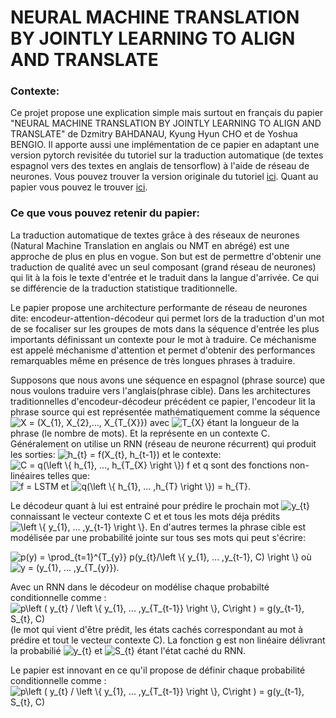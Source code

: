 

<h1> NEURAL MACHINE TRANSLATION BY JOINTLY LEARNING TO ALIGN AND TRANSLATE </h1>

<h3> Contexte: </h3>
Ce projet propose une explication simple mais surtout en français du papier "NEURAL MACHINE TRANSLATION BY JOINTLY LEARNING TO ALIGN AND TRANSLATE" de Dzmitry BAHDANAU, Kyung Hyun CHO et de Yoshua BENGIO. Il apporte aussi une implémentation de ce papier en adaptant une version pytorch revisitée du tutoriel sur la traduction automatique (de textes espagnol vers des textes en anglais de tensorflow) à l'aide de réseau de neurones. Vous pouvez trouver la version originale du tutoriel <a href="https://www.tensorflow.org/tutorials/text/nmt_with_attention">ici</a>. Quant au papier vous pouvez le trouver <a href="https://arxiv.org/abs/1409.0473">ici</a>.

<h3> Ce que vous pouvez retenir du papier: </h3>

La traduction automatique de textes grâce à des réseaux de neurones (Natural Machine Translation en anglais ou NMT en abrégé) est une approche de plus en plus en vogue. Son but est de permettre d'obtenir une traduction de qualité avec un seul composant (grand réseau de neurones) qui lit à la fois le texte d'entrée et le traduit dans la langue d'arrivée. Ce qui se différencie de la traduction statistique traditionnelle. 

Le papier propose une architecture performante de réseau de neurones dite: encodeur-attention-décodeur qui permet lors de la traduction d'un mot de se focaliser sur les groupes de mots dans la séquence d'entrée les plus importants définissant un contexte pour le mot à traduire. Ce méchanisme est appelé méchanisme d'attention et permet d'obtenir des performances remarquables même en présence de très longues phrases à traduire.

Supposons que nous avons une séquence en espagnol (phrase source) que nous voulons traduire vers l'anglais(phrase cible). Dans les architectures traditionnelles d'encodeur-décodeur précédent ce papier, l'encodeur lit la phrase source qui est représentée mathématiquement comme la séquence
<img src="https://latex.codecogs.com/svg.latex?X&space;=&space;(X_{1},&space;X_{2},...,&space;X_{T_{X}})" title="X = (X_{1}, X_{2},..., X_{T_{X}})" />
avec
<img src="https://latex.codecogs.com/svg.latex?T_{X}" title="T_{X}" />
étant la longueur de la phrase (le nombre de mots). Et la représente en un contexte C. Généralement on utilise un RNN (réseau de neurone récurrent) qui produit les sorties:
<img src="https://latex.codecogs.com/svg.latex?h_{t}&space;=&space;f(X_{t},&space;h_{t-1})" title="h_{t} = f(X_{t}, h_{t-1})" /> et le contexte:
<img src="https://latex.codecogs.com/svg.latex?C&space;=&space;q(\left&space;\{&space;h_{1},&space;...,&space;h_{T}&space;\right&space;\})" title="C = q(\left \{ h_{1}, ..., h_{T_{X} \right \})" /> 
f et q sont des fonctions non-linéaires telles que:  
<img src="https://latex.codecogs.com/svg.latex?f&space;=&space;LSTM" title="f = LSTM" /> et <img src="https://latex.codecogs.com/svg.latex?q(\left&space;\{&space;h_{1},&space;...&space;,h_{T}&space;\right&space;\})&space;=&space;h_{T}" title="q(\left \{ h_{1}, ... ,h_{T} \right \}) = h_{T}" />.

Le décodeur quant à lui est entrainé pour prédire le prochain mot <img src="https://latex.codecogs.com/svg.latex?y_{t}" title="y_{t}" /> connaissant le vecteur contexte C et et tous les mots déja prédits <img src="https://latex.codecogs.com/svg.latex?\left&space;\{&space;y_{1},&space;...&space;,y_{t-1}&space;\right&space;\}" title="\left \{ y_{1}, ... ,y_{t-1} \right \}" />. En d'autres termes la phrase cible est modélisée par une probabilité jointe sur tous ses mots qui peut s'écrire: 

<img src="https://latex.codecogs.com/svg.latex?p(y)&space;=&space;\prod_{t=1}^{T_{y}}&space;p(y_{t}/\left&space;\{&space;y_{1},&space;...&space;,y_{t-1},&space;C)&space;\right&space;\}" title="p(y) = \prod_{t=1}^{T_{y}} p(y_{t}/\left \{ y_{1}, ... ,y_{t-1}, C) \right \}" /> 
où  <img src="https://latex.codecogs.com/svg.latex?y&space;=&space;(y_{1},&space;...&space;,y_{T_{y}})" title="y = (y_{1}, ... ,y_{T_{y}})" />.

Avec un RNN dans le décodeur on modélise chaque probabilté conditionnelle comme : <img src="https://latex.codecogs.com/svg.latex?p\left&space;(&space;y_{t}&space;/&space;\left&space;\{&space;y_{1},&space;...&space;,y_{T_{t-1}}&space;\right&space;\},&space;C\right&space;)&space;=&space;g(y_{t-1},&space;S_{t},&space;C)" title="p\left ( y_{t} / \left \{ y_{1}, ... ,y_{T_{t-1}} \right \}, C\right ) = g(y_{t-1}, S_{t}, C)" /> (le mot qui vient d'être prédit, les états cachés correspondant au mot à prédire et tout le vecteur contexte C). La fonction g est non linéaire délivrant la probabilié <img src="https://latex.codecogs.com/svg.latex?y_{t}" title="y_{t}" /> et <img src="https://latex.codecogs.com/svg.latex?S_{t}" title="S_{t}" /> étant l'état caché du RNN.

Le papier est innovant en ce qu'il propose de définir chaque probabilité conditionnelle comme  : <img src="https://latex.codecogs.com/svg.latex?p\left&space;(&space;y_{t}&space;/&space;\left&space;\{&space;y_{1},&space;...&space;,y_{T_{t-1}}&space;\right&space;\},&space;C\right&space;)&space;=&space;g(y_{t-1},&space;S_{t},&space;C)" title="p\left ( y_{t} / \left \{ y_{1}, ... ,y_{T_{t-1}} \right \}, C\right ) = g(y_{t-1}, S_{t}, C)" />



